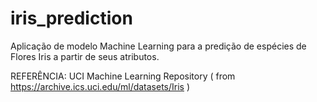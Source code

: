 # iris_prediction
Aplicação de modelo Machine Learning para a predição de espécies de Flores Iris a partir de seus atributos.

REFERÊNCIA: UCI Machine Learning Repository ( from https://archive.ics.uci.edu/ml/datasets/Iris )
